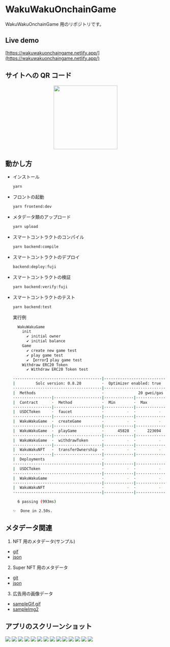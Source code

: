 # WakuWakuOnchainGame

WakuWakuOnchainGame 用のリポジトリです。

## Live demo

[https://wakuwakuonchaingame.netlify.app/](https://wakuwakuonchaingame.netlify.app/)

## サイトへの QR コード

<div align="center">
  <img width="200px" src="./pkgs/docs/img/QR_code.png" /> 
</div>

## 動かし方

- インストール

  ```bash
  yarn
  ```

- フロントの起動

  ```bash
  yarn frontend:dev
  ```

- メタデータ類のアップロード

  ```bash
  yarn upload
  ```

- スマートコントラクトのコンパイル

  ```bash
  yarn backend:compile
  ```

- スマートコントラクトのデプロイ

  ```bash
  backend:deploy:fuji
  ```

- スマートコントラクトの検証

  ```bash
  yarn backend:verify:fuji
  ```

- スマートコントラクトのテスト

  ```bash
  yarn backend:test
  ```

  実行例

  ```bash
    WakuWakuGame
      init
        ✔ initial owner
        ✔ initial balance
      Game
        ✔ create new game test
        ✔ play game test
        ✔ 【error】play game test
      Withdraw ERC20 Token
        ✔ Withdraw ERC20 Token test

  ·--------------------------------------|---------------------------|-------------|-----------------------------·
  |         Solc version: 0.8.20         ·  Optimizer enabled: true  ·  Runs: 200  ·  Block limit: 30000000 gas  │
  ·······································|···························|·············|······························
  |  Methods                             ·               20 gwei/gas               ·      281965.90 jpy/eth      │
  ·················|·····················|·············|·············|·············|···············|··············
  |  Contract      ·  Method             ·  Min        ·  Max        ·  Avg        ·  # calls      ·  jpy (avg)  │
  ·················|·····················|·············|·············|·············|···············|··············
  |  USDCToken     ·  faucet             ·          -  ·          -  ·      51295  ·            1  ·     289.27  │
  ·················|·····················|·············|·············|·············|···············|··············
  |  WakuWakuGame  ·  createGame         ·          -  ·          -  ·     169644  ·            4  ·     956.68  │
  ·················|·····················|·············|·············|·············|···············|··············
  |  WakuWakuGame  ·  playGame           ·      45828  ·     223694  ·      72751  ·           30  ·     410.27  │
  ·················|·····················|·············|·············|·············|···············|··············
  |  WakuWakuGame  ·  withdrawToken      ·          -  ·          -  ·      60157  ·            1  ·     339.24  │
  ·················|·····················|·············|·············|·············|···············|··············
  |  WakuWakuNFT   ·  transferOwnership  ·          -  ·          -  ·      28656  ·            1  ·     161.60  │
  ·················|·····················|·············|·············|·············|···············|··············
  |  Deployments                         ·                                         ·  % of limit   ·             │
  ·······································|·············|·············|·············|···············|··············
  |  USDCToken                           ·          -  ·          -  ·     574326  ·        1.9 %  ·    3238.81  │
  ·······································|·············|·············|·············|···············|··············
  |  WakuWakuGame                        ·          -  ·          -  ·    1391513  ·        4.6 %  ·    7847.18  │
  ·······································|·············|·············|·············|···············|··············
  |  WakuWakuNFT                         ·          -  ·          -  ·    1598797  ·        5.3 %  ·    9016.12  │
  ·--------------------------------------|-------------|-------------|-------------|---------------|-------------·

    6 passing (993ms)

  ✨  Done in 2.50s.
  ```

## メタデータ関連

1. NFT 用のメタデータ(サンプル)

- [gif](https://bafybeigmzj3hktgmjpbsl6akvlmucgrwedvajhp4ehjhtvuwdoexjy2hci.ipfs.dweb.link/img/nftImg.gif)
- [json](https://bafybeihd5jasbp6spqqapd6jzy7zfosiukwqbx4capmhayjt3yxagudwma.ipfs.dweb.link/json/metadata)

2. Super NFT 用のメタデータ

- [git](https://bafkreigk4b5bdrl6i7aleiolfhngc3b5cgl3altssjzqt3qoc2b26ibzcm.ipfs.w3s.link/)
- [json](https://bafkreib4c2d7kp4xspm42cxw32m4ilvbzuj4prbimwejkvjammpqo2mqym.ipfs.w3s.link/)

3. 広告用の画像データ

- [sampleGif.gif](https://bafybeigmzj3hktgmjpbsl6akvlmucgrwedvajhp4ehjhtvuwdoexjy2hci.ipfs.dweb.link/gif/sampleGif.gif)
- [sampleImg2](https://bafkreihnwh275aqcc6sjo2f37yaphhh2rp44tsmdrsv25k72iiozybzluy.ipfs.w3s.link/)

## アプリのスクリーンショット

![](./pkgs/docs/img/mock.png)
![](./pkgs/docs/img/mock2.png)
![](./pkgs/docs/img/mock3.png)
![](./pkgs/docs/img/mock4.png)
![](./pkgs/docs/img/mock5.png)
![](./pkgs/docs/img/mock6.png)
![](./pkgs/docs/img/mock7.png)
![](./pkgs/docs/img/mock8.png)
![](./pkgs/docs/img/mock9.png)
![](./pkgs/docs/img/mock10.png)
![](./pkgs/docs/img/mock11.png)
![](./pkgs/docs/img/mock12.png)
![](./pkgs/docs/img/mock13.png)
![](./pkgs/docs/img/mock14.png)
